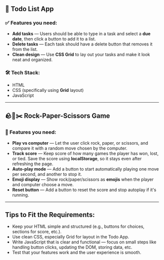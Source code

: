 

## 📝 Todo List App

### ✅ Features you need:

* **Add tasks** — Users should be able to type in a task and select a **due date**, then click a button to add it to a list.
* **Delete tasks** — Each task should have a delete button that removes it from the list.
* **Clean design** — Use **CSS Grid** to lay out your tasks and make it look neat and organized.

### 🛠️ Tech Stack:

* HTML
* CSS (specifically using **Grid** layout)
* JavaScript

---

## 🪨📄✂️ Rock-Paper-Scissors Game

### 🎯 Features you need:

* **Play vs computer** — Let the user click rock, paper, or scissors, and compare it with a random move chosen by the computer.
* **Track score** — Keep score of how many games the player has won, lost, or tied. Save the score using **localStorage**, so it stays even after refreshing the page.
* **Auto-play mode** — Add a button to start automatically playing one move per second, and another to stop it.
* **Emoji display** — Show rock/paper/scissors as **emojis** when the player and computer choose a move.
* **Reset button** — Add a button to reset the score and stop autoplay if it's running.

---

## Tips to Fit the Requirements:

* Keep your HTML simple and structured (e.g., buttons for choices, sections for score, etc.).
* Use clean CSS, especially Grid for layout in the Todo App.
* Write JavaScript that is clear and functional — focus on small steps like handling button clicks, updating the DOM, storing data, etc.
* Test that your features work and the user experience is smooth.


